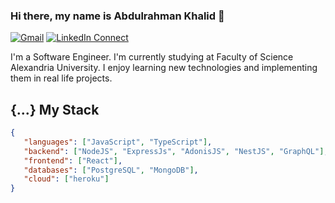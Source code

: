 ### Hi there, my name is Abdulrahman Khalid 👋

[![Gmail](https://img.shields.io/badge/%20-Send%20Mail-black?color=14171A&labelColor=ef5350&logo=gmail&logoColor=ffffff)](mailto:abdulrahmankhalid019@gmail.com?subject=From%20GitHub&cc=abdulrahmankhalid019@gmail.com&body=Hi,%20there.%20Found%20you%20from%20GitHub.)
[![LinkedIn Connect](https://img.shields.io/badge/%20-Connect-black?color=14171A&labelColor=212121&logo=linkedin&logoColor=ffffff)](https://www.linkedin.com/in/abdulrahman-khalid-394400177/)

I'm a Software Engineer. I'm currently studying at Faculty of Science Alexandria University. I enjoy learning new technologies and implementing them in real life projects. 

## {...} My Stack

```json
{
   "languages": ["JavaScript", "TypeScript"],
   "backend": ["NodeJS", "ExpressJs", "AdonisJS", "NestJS", "GraphQL"],
   "frontend": ["React"],
   "databases": ["PostgreSQL", "MongoDB"],
   "cloud": ["heroku"]
}
```

